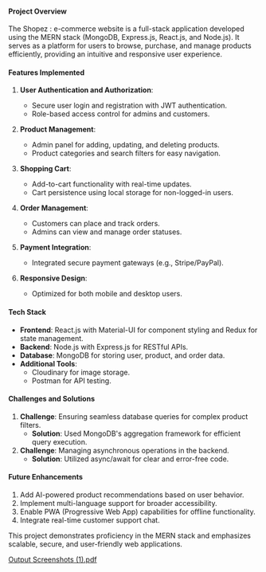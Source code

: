 
#### **Project Overview**
The Shopez : e-commerce website is a full-stack application developed using the MERN stack (MongoDB, Express.js, React.js, and Node.js). It serves as a platform for users to browse, purchase, and manage products efficiently, providing an intuitive and responsive user experience.

#### **Features Implemented**
1. **User Authentication and Authorization**:
   - Secure user login and registration with JWT authentication.
   - Role-based access control for admins and customers.

2. **Product Management**:
   - Admin panel for adding, updating, and deleting products.
   - Product categories and search filters for easy navigation.

3. **Shopping Cart**:
   - Add-to-cart functionality with real-time updates.
   - Cart persistence using local storage for non-logged-in users.

4. **Order Management**:
   - Customers can place and track orders.
   - Admins can view and manage order statuses.

5. **Payment Integration**:
   - Integrated secure payment gateways (e.g., Stripe/PayPal).

6. **Responsive Design**:
   - Optimized for both mobile and desktop users.

#### **Tech Stack**
- **Frontend**: React.js with Material-UI for component styling and Redux for state management.
- **Backend**: Node.js with Express.js for RESTful APIs.
- **Database**: MongoDB for storing user, product, and order data.
- **Additional Tools**: 
  - Cloudinary for image storage.
  - Postman for API testing.

#### **Challenges and Solutions**
1. **Challenge**: Ensuring seamless database queries for complex product filters.
   - **Solution**: Used MongoDB's aggregation framework for efficient query execution.
2. **Challenge**: Managing asynchronous operations in the backend.
   - **Solution**: Utilized async/await for clear and error-free code.

#### **Future Enhancements**
1. Add AI-powered product recommendations based on user behavior.
2. Implement multi-language support for broader accessibility.
3. Enable PWA (Progressive Web App) capabilities for offline functionality.
4. Integrate real-time customer support chat.

This project demonstrates proficiency in the MERN stack and emphasizes scalable, secure, and user-friendly web applications.

[Output Screenshots (1).pdf](https://github.com/user-attachments/files/18412209/Output.Screenshots.1.pdf)
